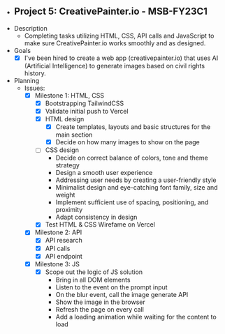 - ## Project 5: CreativePainter.io - MSB-FY23C1
- Description  
	- Completing tasks utilizing HTML, CSS, API calls and JavaScript to make sure CreativePainter.io works smoothly and as designed.  
- Goals  
	- [x] I've been hired to create a web app (creativepainter.io) that uses AI (Artificial Intelligence) to generate images based on civil rights history.  
- Planning  
	- Issues:  
		- [x] Milestone 1: HTML, CSS  
			- [x] Bootstrapping TailwindCSS  
			- [x] Validate initial push to Vercel  
			- [x] HTML design  
				- [x] Create templates, layouts and basic structures for the main section  
				- [x] Decide on how many images to show on the page  
			- [ ] CSS design  
				- Decide on correct balance of colors, tone and theme strategy  
				- Design a smooth user experience  
				- Addressing user needs by creating a user-friendly style  
				- Minimalist design and eye-catching font family, size and weight  
				- Implement sufficient use of spacing, positioning, and proximity  
				- Adapt consistency in design  
			- [x] Test HTML & CSS Wirefame on Vercel  
		- [x] Milestone 2: API  
			- [x] API research  
			- [x] API calls  
			- [x] API endpoint  
		- [x] Milestone 3: JS  
			- [x] Scope out the logic of JS solution  
				- Bring in all DOM elements  
                - Listen to the event on the prompt input  
            	- On the blur event, call the image generate API  
                - Show the image in the browser  
                - Refresh the page on every call
                - Add a loading animation while waiting for the content to load